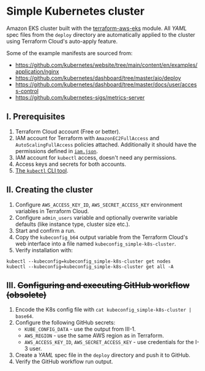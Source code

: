 # Simple Kubernetes cluster
Amazon EKS cluster built with the [terraform-aws-eks](https://registry.terraform.io/modules/terraform-aws-modules/eks/aws/latest) module. All _YAML_ spec files from the `deploy` directory are automatically applied to the cluster using Terraform Cloud's auto-apply feature.

Some of the example manifests are sourced from:
* https://github.com/kubernetes/website/tree/main/content/en/examples/application/nginx
* https://github.com/kubernetes/dashboard/tree/master/aio/deploy
* https://github.com/kubernetes/dashboard/tree/master/docs/user/access-control
* https://github.com/kubernetes-sigs/metrics-server

## I. Prerequisites
1. Terraform Cloud account (Free or better).
2. IAM account for Terraform with `AmazonEC2FullAccess` and `AutoScalingFullAccess` policies attached. Additionally it should have the permissions defined in [`iam.json`](iam.json).
3. IAM account for `kubectl` access, doesn't need any permissions.
4. Access keys and secrets for both accounts.
5. [The `kubectl` CLI tool](https://kubernetes.io/docs/tasks/tools/#kubectl).

## II. Creating the cluster
1. Configure `AWS_ACCESS_KEY_ID`, `AWS_SECRET_ACCESS_KEY` environment variables in Terraform Cloud.
2. Configure `admin_users` variable and optionally overwrite variable defaults (like instance type, cluster size etc.).
3. Start and confirm a run.
4. Copy the `kubeconfig_b64` output variable from the Terraform Cloud's web interface into a file named `kubeconfig_simple-k8s-cluster`.
5. Verify installation with:
```
kubectl --kubeconfig=kubeconfig_simple-k8s-cluster get nodes
kubectl --kubeconfig=kubeconfig_simple-k8s-cluster get all -A
```

## III. ~~Configuring and executing GitHub workflow (obsolete)~~
1. Encode the K8s config file with `cat kubeconfig_simple-k8s-cluster | base64`.
2. Configure the following GitHub secrets:
    * `KUBE_CONFIG_DATA` - use the output from III-1.
    * `AWS_REGION` - use the same AWS region as in Terraform.
    * `AWS_ACCESS_KEY_ID`, `AWS_SECRET_ACCESS_KEY` - use credentials for the I-3 user.
3. Create a _YAML_ spec file in the `deploy` directory and push it to GitHub.
4. Verify the GitHub workflow run output.
